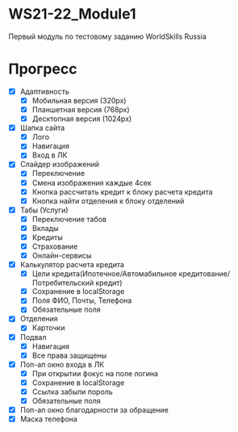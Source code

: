 # WS21-22_Module1
Первый модуль по тестовому заданию WorldSkills Russia

# Прогресс
- [X] Адаптивность
    - [X] Мобильная версия (320px)
    - [X] Планшетная версия (768px)
    - [X] Десктопная версия (1024px)
- [X] Шапка сайта
    - [X] Лого
    - [X] Навигация
    - [X] Вход в ЛК
- [X] Слайдер изображений
    - [X] Переключение
    - [X] Смена изображения каждые 4сек
    - [X] Кнопка рассчитать кредит к блоку расчета кредита
    - [X] Кнопка найти отделения к блоку отделений
- [X] Табы (Услуги)
    - [X] Переключение табов
    - [X] Вклады
    - [X] Кредиты
    - [X] Страхование
    - [X] Онлайн-сервисы
- [X] Калькулятор расчета кредита
    - [X] Цели кредита(Ипотечное/Автомабильное кредитование/Потребительский кредит)
    - [X] Сохранение в localStorage
    - [X] Поля ФИО, Почты, Телефона
    - [X] Обязательные поля
- [X] Отделения
    - [X] Карточки
- [X] Подвал
    - [X] Навигация
    - [X] Все права защищены
- [X] Поп-ап окно входа в ЛК
    - [X] При открытии фокус на поле логина
    - [X] Сохранение в localStorage
    - [X] Ссылка забыли пороль
    - [X] Обязательные поля
- [X] Поп-ап окно благодарности за обращение
- [X] Маска телефона
